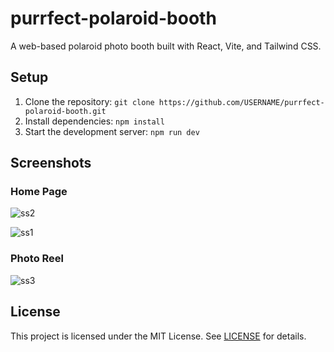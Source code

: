 # purrfect-polaroid-booth

A web-based polaroid photo booth built with React, Vite, and Tailwind CSS.

## Setup

1. Clone the repository: `git clone https://github.com/USERNAME/purrfect-polaroid-booth.git`
2. Install dependencies: `npm install`
3. Start the development server: `npm run dev`

## Screenshots

### Home Page

![ss2](https://github.com/user-attachments/assets/0f1974c7-7b80-49e5-96e3-901af180c1fe)

![ss1](https://github.com/user-attachments/assets/6343aaf3-0034-463e-82f0-128886d1b272)


### Photo Reel

![ss3](https://github.com/user-attachments/assets/9a268140-5985-4f33-bf1a-507bfa58f7c0)


## License

This project is licensed under the MIT License. See [LICENSE](LICENSE) for details.
